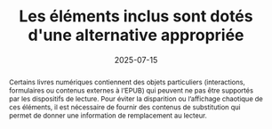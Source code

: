 ---
title: "Les éléments inclus sont dotés d'une alternative appropriée"
abstract: "Certains livres numériques contiennent des objets particuliers (interactions,  formulaires ou contenus externes à l’EPUB) qui peuvent ne pas être supportés par les dispositifs de lecture. Pour éviter la disparition ou l’affichage chaotique de ces éléments, il est nécessaire de fournir  des contenus de substitution qui permet de donner une information de remplacement au lecteur."
categories: 
    - "Images et médias"
agrege: O4115-E026
opquast: '4 115'
indiceebook: '26'
description: "Règle n°26"
before: "25"
weight: "026"
after: "27"
actif: '1'
layout: rules
date: 2025-07-15
tags: 
    - "Écoconception"
    - "Interopérabilité"
objectif: 
    - "Fournir un accès à l'information pour les utilisateurs dont le dispositif de lecture ne supporte pas les technologies utilisées."
    - "Améliorer l’accessibilité des contenus aux personnes handicapées."
Meo: 
    - "Fournir des contenus de substitution pour les elements particuliers (incluant des interactions des formulaires ou faisant appel à des ressources externes par exemple) afin qu’ils puissent être restitués aux lecteur en remplacement dans le cas où le dispositif de lecture ne pourrait pas les afficher. "
    - "Pour les fichiers EPUB Les contenus de substitution doivent être liés  dans le spine ou dans le contenu aux elements spécifiques auxquels ils correspondent. "
Controle: 
    - "Vérifier que le livre numérique reste lisible et utilisable sur un dispositif ancien ou en désactivant le support de javascript"
    - "Vérifier que les contenus de type object ou canevas ne sont pas nécessaire à la compréhension ou disposent d'une alternative textuelle."
epubcheck: false
ace: false
humancheck: true
ReadiumGoToolkit: 
Source: 
    - "Opquast"
Referentiel: 
    - "https://www.w3.org/TR/epub-33/#sec-resource-fallbacks"
steps: 
    - "Projet éditorial"
---